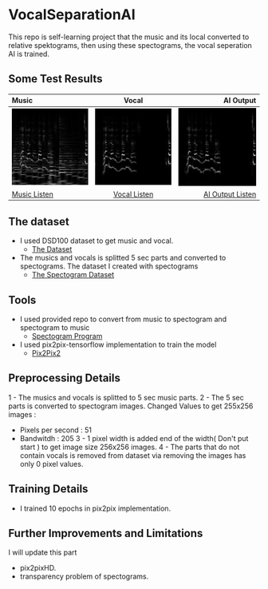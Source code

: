 # VocalSeparationAI
This repo is self-learning project that the music and its local converted to relative spektograms, then using these spectograms, the vocal seperation AI is trained.

## Some Test Results ##

| Music   | Vocal   | AI Output |
| :------------ |:---------------:| -----:|
| ![](https://github.com/saitakturk/VocalSeparationAI/blob/master/photo_2019-03-22_03-37-53.jpg)     | ![](https://github.com/saitakturk/VocalSeparationAI/blob/master/photo_2019-03-22_03-37-49.jpg) | ![](https://github.com/saitakturk/VocalSeparationAI/blob/master/photo_2019-03-22_03-37-45.jpg) |
| [Music Listen ](https://clyp.it/yiy0c0k3)     | [Vocal Listen ](https://clyp.it/puavpcjv)        |  [AI Output Listen](https://clyp.it/izkogklx)  |



## The dataset ##

* I used DSD100 dataset to get music and vocal.
  * [The Dataset ](https://sigsep.github.io/datasets/dsd100.html)
* The musics and vocals is splitted 5 sec parts and converted to spectograms. The dataset I created with spectograms
  * [The Spectogram Dataset](https://drive.google.com/open?id=1r47OKZrPbv1dYi-p6-IbuLkYs2SUZsvo)


## Tools ## 

* I used provided repo to convert from music to spectogram and spectogram to music
  * [Spectogram Program](http://krajj7.github.io/spectrogram/)
* I used pix2pix-tensorflow implementation to train the model
  * [Pix2Pix2](https://github.com/affinelayer/pix2pix-tensorflow)
  
## Preprocessing Details ##
1 - The musics and vocals is splitted to 5 sec music parts.
2 - The 5 sec parts is converted to spectogram images. Changed Values to get 255x256 images : 
  * Pixels per second : 51
  * Bandwitdh         : 205
3 - 1 pixel width is added end of the width( Don't put start ) to get image size 256x256 images.
4 - The parts that do not contain vocals is removed from dataset via removing the images has only 0 pixel values.


## Training Details ##

* I trained 10 epochs in pix2pix implementation.

## Further Improvements and Limitations ## 

I will update this part 

* pix2pixHD.
* transparency problem of spectograms.
